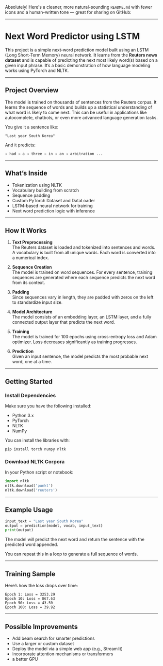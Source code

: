 Absolutely! Here's a cleaner, more natural-sounding `README.md` with fewer icons and a human-written tone — great for sharing on GitHub:

---

# Next Word Predictor using LSTM

This project is a simple next-word prediction model built using an LSTM (Long Short-Term Memory) neural network. It learns from the **Reuters news dataset** and is capable of predicting the next most likely word(s) based on a given input phrase. It’s a basic demonstration of how language modeling works using PyTorch and NLTK.

---

## Project Overview

The model is trained on thousands of sentences from the Reuters corpus. It learns the sequence of words and builds up a statistical understanding of what word is likely to come next. This can be useful in applications like autocomplete, chatbots, or even more advanced language generation tasks.

You give it a sentence like:
```
"Last year South Korea"
```

And it predicts:
```
→ had → a → three → in → an → arbitration ...
```

---

## What’s Inside

- Tokenization using NLTK
- Vocabulary building from scratch
- Sequence padding
- Custom PyTorch Dataset and DataLoader
- LSTM-based neural network for training
- Next word prediction logic with inference

---

## How It Works

1. **Text Preprocessing**  
   The Reuters dataset is loaded and tokenized into sentences and words. A vocabulary is built from all unique words. Each word is converted into a numerical index.

2. **Sequence Creation**  
   The model is trained on word sequences. For every sentence, training sequences are generated where each sequence predicts the next word from its context.

3. **Padding**  
   Since sequences vary in length, they are padded with zeros on the left to standardize input size.

4. **Model Architecture**  
   The model consists of an embedding layer, an LSTM layer, and a fully connected output layer that predicts the next word.

5. **Training**  
   The model is trained for 100 epochs using cross-entropy loss and Adam optimizer. Loss decreases significantly as training progresses.

6. **Prediction**  
   Given an input sentence, the model predicts the most probable next word, one at a time.

---

## Getting Started

### Install Dependencies

Make sure you have the following installed:
- Python 3.x
- PyTorch
- NLTK
- NumPy

You can install the libraries with:
```bash
pip install torch numpy nltk
```

### Download NLTK Corpora

In your Python script or notebook:
```python
import nltk
nltk.download('punkt')
nltk.download('reuters')
```

---

## Example Usage

```python
input_text = "Last year South Korea"
output = prediction(model, vocab, input_text)
print(output)
```

The model will predict the next word and return the sentence with the predicted word appended.

You can repeat this in a loop to generate a full sequence of words.

---

## Training Sample

Here’s how the loss drops over time:

```
Epoch 1: Loss = 3253.29
Epoch 10: Loss = 867.63
Epoch 50: Loss = 43.50
Epoch 100: Loss = 39.92
```

---

## Possible Improvements

- Add beam search for smarter predictions
- Use a larger or custom dataset
- Deploy the model via a simple web app (e.g., Streamlit)
- Incorporate attention mechanisms or transformers
- a better GPU

